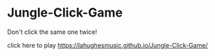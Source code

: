 # Jungle-Click-Game

Don't click the same one twice!

click here to play 
https://lahughesmusic.github.io/Jungle-Click-Game/

